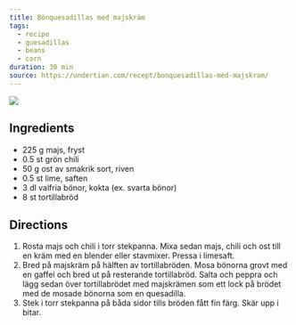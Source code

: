 ```yaml
---
title: Bönquesadillas med majskräm
tags:
  - recipe
  - quesadillas
  - beans
  - corn
duration: 30 min
source: https://undertian.com/recept/bonquesadillas-med-majskram/
---
```

![](https://undertian.com/wp-content/uploads/2019/03/IMG_5327-1308x1308.jpg)
## Ingredients
- 225 g majs, fryst
- 0.5 st grön chili
- 50 g ost av smakrik sort, riven
- 0.5 st lime, saften
- 3 dl valfria bönor, kokta (ex. svarta bönor)
- 8 st tortillabröd

## Directions
1. Rosta majs och chili i torr stekpanna. Mixa sedan majs, chili och ost till en kräm med en blender eller stavmixer. Pressa i limesaft.
2. Bred på majskräm på hälften av tortillabröden. Mosa bönorna grovt med en gaffel och bred ut på resterande tortillabröd. Salta och peppra och lägg sedan över tortillabrödet med majskrämen som ett lock på brödet med de mosade bönorna som en quesadilla.
3. Stek i torr stekpanna på båda sidor tills bröden fått fin färg. Skär upp i bitar.
